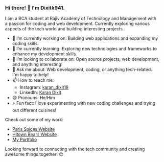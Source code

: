 ### Hi there! 👋 I'm Dixitk941.

I am a BCA student at Rajiv Academy of Technology and Management with a passion for coding and web development. Currently exploring various aspects of the tech world and building interesting projects.

- 🔭 I’m currently working on: Building web applications and expanding my coding skills.
- 🌱 I’m currently learning: Exploring new technologies and frameworks to enhance my development skills.
- 👯 I’m looking to collaborate on: Open source projects, web development, and anything interesting!
- 💬 Ask me about: Web development, coding, or anything tech-related. I'm happy to help!
- 📫 How to reach me: 
  - Instagram: [karan_dixit19](https://www.instagram.com/karan_dixit19/)
  - LinkedIn: [Karan Dixit](https://www.linkedin.com/in/karan-dixit-7223a628a/)
- 😄 Pronouns: He/Him
- ⚡ Fun fact: I love experimenting with new coding challenges and trying out different cuisines!

Check out some of my work:
- [Paris Spices Website](https://www.parisspices.com)
- [Hitown Bears Website](https://hitownbears.web.app)
-  [My Portfolio](https://dixitk941.github.io/myportfolio/)

Looking forward to connecting with the tech community and creating awesome things together! 😊
